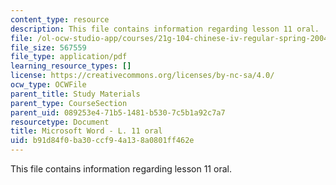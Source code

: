```yaml
---
content_type: resource
description: This file contains information regarding lesson 11 oral.
file: /ol-ocw-studio-app/courses/21g-104-chinese-iv-regular-spring-2004/b91d84f0ba30ccf94a138a0801ff462e_MIT21G_104S04_Oral_11.pdf
file_size: 567559
file_type: application/pdf
learning_resource_types: []
license: https://creativecommons.org/licenses/by-nc-sa/4.0/
ocw_type: OCWFile
parent_title: Study Materials
parent_type: CourseSection
parent_uid: 089253e4-71b5-1481-b530-7c5b1a92c7a7
resourcetype: Document
title: Microsoft Word - L. 11 oral
uid: b91d84f0-ba30-ccf9-4a13-8a0801ff462e
---
```

This file contains information regarding lesson 11 oral.